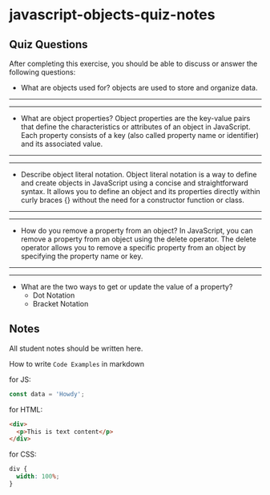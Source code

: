 # javascript-objects-quiz-notes

## Quiz Questions

After completing this exercise, you should be able to discuss or answer the following questions:

- What are objects used for?
  objects are used to store and organize data.

---

---

- What are object properties?
  Object properties are the key-value pairs that define the characteristics
  or attributes of an object in JavaScript. Each property consists of a key
  (also called property name or identifier) and its associated value.

---

---

- Describe object literal notation.
  Object literal notation is a way to define and create objects in JavaScript
  using a concise and straightforward syntax. It allows you to define an
  object and its properties directly within curly braces {} without the
  need for a constructor function or class.

---

---

- How do you remove a property from an object?
  In JavaScript, you can remove a property from an object using the delete
  operator. The delete operator allows you to remove a specific property
  from an object by specifying the property name or key.

---

---

- What are the two ways to get or update the value of a property?
  - Dot Notation
  - Bracket Notation

## Notes

All student notes should be written here.

How to write `Code Examples` in markdown

for JS:

```javascript
const data = 'Howdy';
```

for HTML:

```html
<div>
  <p>This is text content</p>
</div>
```

for CSS:

```css
div {
  width: 100%;
}
```
